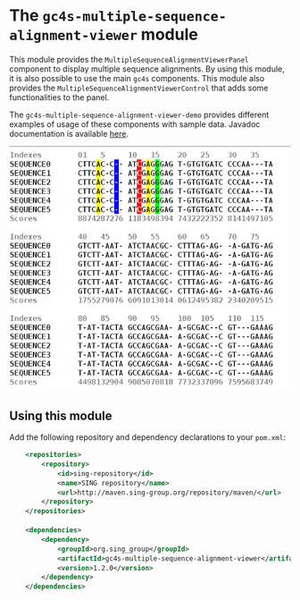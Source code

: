 The `gc4s-multiple-sequence-alignment-viewer` module
====================================================

This module provides the `MultipleSequenceAlignmentViewerPanel` component to display multiple sequence alignments. By using this module, it is also possible to use the main `gc4s` components. This module also provides the `MultipleSequenceAlignmentViewerControl` that adds some functionalities to the panel.

The `gc4s-multiple-sequence-alignment-viewer-demo` provides different examples of usage of these components with sample data. Javadoc documentation is available [here](http://sing-group.org/gc4s/javadoc/).

![MultipleSequenceAlignmentViewerPanel](screenshots/MultipleSequenceAlignmentViewerPanel.png)

Using this module
-----------------
Add the following repository and dependency declarations to your `pom.xml`:
```xml
	<repositories>
		<repository>
			<id>sing-repository</id>
			<name>SING repository</name>
			<url>http://maven.sing-group.org/repository/maven/</url>
		</repository>
	</repositories>
	
	<dependencies>
		<dependency>
			<groupId>org.sing_group</groupId>
			<artifactId>gc4s-multiple-sequence-alignment-viewer</artifactId>
			<version>1.2.0</version>
		</dependency>
	</dependencies>
```